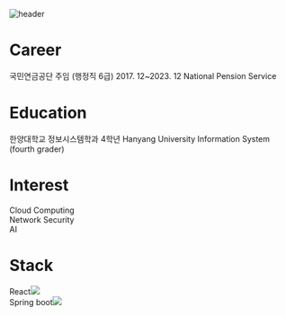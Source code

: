 ![header](https://capsule-render.vercel.app/api?text=👨‍💻👨‍💻👨‍💻&animation=fadeIn)
# Career
 국민연금공단 주임 (행정직 6급) 2017. 12~2023. 12 National Pension Service
# Education
 한양대학교 정보시스템학과 4학년 Hanyang University Information System (fourth grader)
# Interest
Cloud Computing  
Network Security  
AI  
# Stack
React<img src="https://img.shields.io/badge/React-61DAFB?style=for-the-badge&logo=React&logoColor=white">  
Spring boot<img src="https://img.shields.io/badge/SpringBoot-6DB33F?style=for-the-badge&logo=Spring-Boot&logoColor=white">



